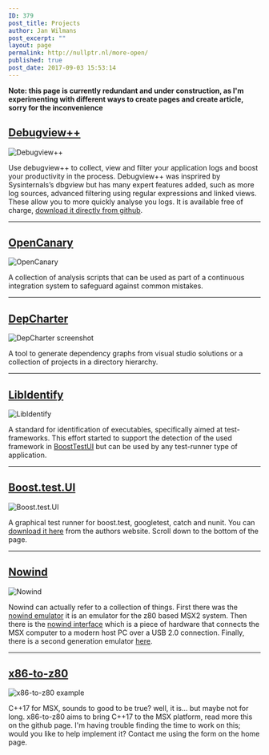```yaml
---
ID: 379
post_title: Projects
author: Jan Wilmans
post_excerpt: ""
layout: page
permalink: http://nullptr.nl/more-open/
published: true
post_date: 2017-09-03 15:53:14
---
```

**Note: this page is currently redundant and under construction, as I'm experimenting with different ways to create pages and create article, sorry for the inconvenience**

## [Debugview++][1]

![Debugview++][2]

Use debugview++ to collect, view and filter your application logs and boost your productivity in the process. Debugview++ was insprired by Sysinternals’s dbgview but has many expert features added, such as more log sources, advanced filtering using regular expressions and linked views. These allow you to more quickly analyse you logs. It is available free of charge, [download it directly from github][1].

* * *

## [OpenCanary][3]

![OpenCanary][4]

A collection of analysis scripts that can be used as part of a continuous integration system to safeguard against common mistakes.

* * *

## [DepCharter][5]

![DepCharter screenshot][6]

A tool to generate dependency graphs from visual studio solutions or a collection of projects in a directory hierarchy.

* * *

## [LibIdentify][7]

![LibIdentify][4]

A standard for identification of executables, specifically aimed at test-frameworks. This effort started to support the detection of the used framework in [BoostTestUI][8] but can be used by any test-runner type of application.

* * *

## [Boost.test.UI][9]

![Boost.test.UI][10]

A graphical test runner for boost.test, googletest, catch and nunit. You can [download it here][9] from the authors website. Scroll down to the bottom of the page.      

* * *

## [Nowind][11]

![Nowind][12]

Nowind can actually refer to a collection of things. First there was the [nowind emulator][13] it is an emulator for the z80 based MSX2 system. Then there is the [nowind interface][11] which is a piece of hardware that connects the MSX computer to a modern host PC over a USB 2.0 connection. Finally, there is a second generation emulator [here][14].      

* * *

## [x86-to-z80][15]

![x86-to-z80 example][16]

C++17 for MSX, sounds to good to be true? well, it is... but maybe not for long. x86-to-z80 aims to bring C++17 to the MSX platform, read more this on the github page. I'm having trouble finding the time to work on this; would you like to help implement it? Contact me using the form on the home page.    

 [1]: https://github.com/djeedjay/DebugViewPP/releases
 [2]: http://nullptr.nl/wp-content/uploads/2017/08/syntax_high-1024x585.png
 [3]: https://github.com/janwilmans/OpenCanary
 [4]: http://nullptr.nl/wp-content/uploads/2017/08/gittycat.png
 [5]: https://github.com/janwilmans/depcharter
 [6]: http://nullptr.nl/wp-content/uploads/2017/08/debugview_redep.png
 [7]: https://github.com/janwilmans/LibIdentify
 [8]: https://github.com/djeedjay/BoostTestUi
 [9]: https://boosttestui.wordpress.com/author/boosttestui/
 [10]: http://nullptr.nl/wp-content/uploads/2017/08/boosttestui.png
 [11]: http://nowind.nl/
 [12]: http://nullptr.nl/wp-content/uploads/2017/08/msxlogo.png
 [13]: https://github.com/janwilmans/nowindlibraries
 [14]: https://github.com/janwilmans/nowindnextgen
 [15]: https://github.com/janwilmans/x86-to-z80
 [16]: http://nullptr.nl/wp-content/uploads/2017/08/x86-to-z80-e1504450692657.png